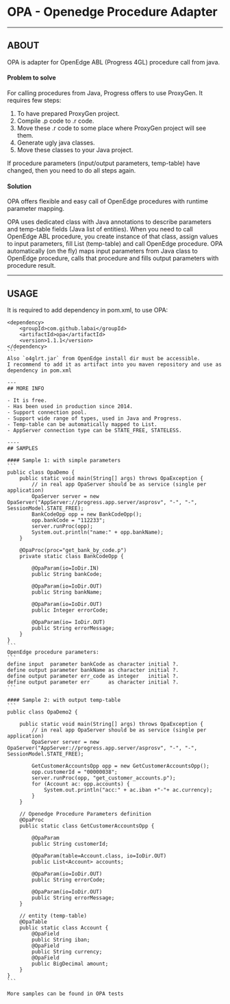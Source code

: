 # OPA - Openedge Procedure Adapter


----
## ABOUT

OPA is adapter for OpenEdge ABL (Progress 4GL) procedure call from java.

#### Problem to solve

For calling procedures from Java, Progress offers to use ProxyGen. It requires few steps:

1. To have prepared ProxyGen project.
2. Compile .p code to .r code.
3. Move these .r code to some place where ProxyGen project will see them.
4. Generate ugly java classes.
5. Move these classes to your Java project.

If procedure parameters (input/output parameters, temp-table) have changed, then you need to do all steps again.

#### Solution

OPA offers flexible and easy call of OpenEdge procedures with runtime parameter mapping.

OPA uses dedicated class with Java annotations to describe parameters and temp-table fields (Java list of entities). 
When you need to call OpenEdge ABL procedure, you create instance of that class, assign values to input parameters, fill List (temp-table) and call OpenEdge procedure.
OPA automatically (on the fly) maps input parameters from Java class to OpenEdge procedure, calls that procedure and fills output parameters with procedure result.

----
## USAGE

It is required to add dependency in pom.xml, to use OPA:
````
<dependency>
    <groupId>com.github.labai</groupId>
    <artifactId>opa</artifactId>
    <version>1.1.1</version>
</dependency>
```
Also `o4glrt.jar` from OpenEdge install dir must be accessible. 
I recommend to add it as artifact into you maven repository and use as dependency in pom.xml

---
## MORE INFO

- It is free.
- Has been used in production since 2014.
- Support connection pool.
- Support wide range of types, used in Java and Progress.
- Temp-table can be automatically mapped to List.
- AppServer connection type can be STATE_FREE, STATELESS.

----
## SAMPLES

#### Sample 1: with simple parameters
```
public class OpaDemo {
    public static void main(String[] args) throws OpaException {
        // in real app OpaServer should be as service (single per application)
        OpaServer server = new OpaServer("AppServer://progress.app.server/asprosv", "-", "-", SessionModel.STATE_FREE);
        BankCodeOpp opp = new BankCodeOpp();
        opp.bankCode = "112233";
        server.runProc(opp);
        System.out.println("name:" + opp.bankName);
    }

    @OpaProc(proc="get_bank_by_code.p")
    private static class BankCodeOpp {

        @OpaParam(io=IoDir.IN)
        public String bankCode;

        @OpaParam(io=IoDir.OUT)
        public String bankName;

        @OpaParam(io=IoDir.OUT)
        public Integer errorCode;

        @OpaParam(io= IoDir.OUT)
        public String errorMessage;
    }
}
```
OpenEdge procedure parameters:
```
define input  parameter bankCode as character initial ?.  
define output parameter bankName as character initial ?.  
define output parameter err_code as integer   initial ?.  
define output parameter err      as character initial ?.  
```

#### Sample 2: with output temp-table
```
public class OpaDemo2 {

    public static void main(String[] args) throws OpaException {
        // in real app OpaServer should be as service (single per application)
        OpaServer server = new OpaServer("AppServer://progress.app.server/asprosv", "-", "-", SessionModel.STATE_FREE);

        GetCustomerAccountsOpp opp = new GetCustomerAccountsOpp();
        opp.customerId = "00000038";
        server.runProc(opp, "get_customer_accounts.p");
        for (Account ac: opp.accounts) {
            System.out.println("acc:" + ac.iban +"-"+ ac.currency);
        }
    }

    // Openedge Procedure Parameters definition
    @OpaProc
    public static class GetCustomerAccountsOpp {

        @OpaParam
        public String customerId;

        @OpaParam(table=Account.class, io=IoDir.OUT)
        public List<Account> accounts;

        @OpaParam(io=IoDir.OUT)
        public String errorCode;

        @OpaParam(io=IoDir.OUT)
        public String errorMessage;
    }

    // entity (temp-table)
    @OpaTable
    public static class Account {
        @OpaField
        public String iban;
        @OpaField
        public String currency;
        @OpaField
        public BigDecimal amount;
    }
}
```

More samples can be found in OPA tests

